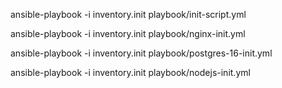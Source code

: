 ansible-playbook -i inventory.init playbook/init-script.yml

ansible-playbook -i inventory.init playbook/nginx-init.yml

ansible-playbook -i inventory.init playbook/postgres-16-init.yml

ansible-playbook -i inventory.init playbook/nodejs-init.yml



